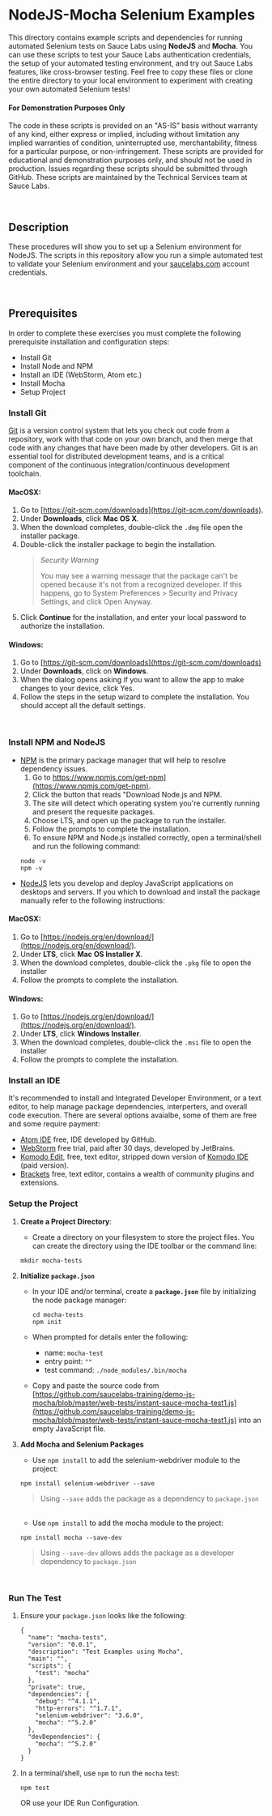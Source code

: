 # NodeJS-Mocha Selenium Examples

This directory contains example scripts and dependencies for running automated Selenium tests on Sauce Labs using **NodeJS** and **Mocha**. You can use these scripts to test your Sauce Labs authentication credentials, the setup of your automated testing environment, and try out Sauce Labs features, like cross-browser testing. Feel free to copy these files or clone the entire directory to your local environment to experiment with creating your own automated Selenium tests!

#### For Demonstration Purposes Only

The code in these scripts is provided on an "AS-IS” basis without warranty of any kind, either express or implied, including without limitation any implied warranties of condition, uninterrupted use, merchantability, fitness for a particular purpose, or non-infringement. These scripts are provided for educational and demonstration purposes only, and should not be used in production. Issues regarding these scripts should be submitted through GitHub. These scripts are maintained by the Technical Services team at Sauce Labs.

<br />

## Description

These procedures will show you to set up a Selenium environment for NodeJS. The scripts in this repository allow you run a simple automated test to validate your Selenium environment and your [saucelabs.com](https://app.saucelabs.com/login) account credentials.

<br />


## Prerequisites

In order to complete these exercises you must complete the following prerequisite installation and configuration steps:

* Install Git
* Install Node and NPM
* Install an IDE (WebStorm, Atom etc.)
* Install Mocha
* Setup Project

### Install Git

[Git](https://git-scm.com/doc) is a version control system that lets you check out code from a repository, 
work with that code on your own branch, and then merge that code with any changes that have been made by other developers. 
Git is an essential tool for distributed development teams, and is a critical component of the continuous 
integration/continuous development toolchain.

#### MacOSX:

1. Go to [https://git-scm.com/downloads](https://git-scm.com/downloads).
2. Under **Downloads**, click **Mac OS X**.
3. When the download completes, double-click the `.dmg` file open the installer package.
4. Double-click the installer package to begin the installation.
    > *Security Warning*
    >
    > You may see a warning message that the package can't be opened because it's not from a recognized developer. 
    If this happens, go to System Preferences > Security and Privacy Settings, and click Open Anyway.
5. Click **Continue** for the installation, and enter your local password to authorize the installation.

#### Windows:

1. Go to [https://git-scm.com/downloads](https://git-scm.com/downloads)
2. Under **Downloads**, click on **Windows**.
3. When the dialog opens asking if you want to allow the app to make changes to your device, click Yes.
4. Follow the steps in the setup wizard to complete the installation. You should accept all the default settings.
<br />

### Install NPM and NodeJS
* [NPM](https://www.npmjs.com/get-npm) is the primary package manager that will help to resolve dependency issues.
    1. Go to https://www.npmjs.com/get-npm](https://www.npmjs.com/get-npm).
    2. Click the button that reads "Download Node.js and NPM.
    3. The site will detect which operating system you're currently running and present the requesite packages. 
    4. Choose LTS, and open up the package to run the installer.
    5. Follow the prompts to complete the installation.
    6. To ensure NPM and Node.js installed correctly, open a terminal/shell and run the following command:
    ```
    node -v
    npm -v
    ```
* [NodeJS](https://nodejs.org/en/download/) lets you develop and deploy JavaScript applications on desktops and servers. If you which to download and install the package manually refer to the following instructions:

#### MacOSX:
1. Go to [https://nodejs.org/en/download/](https://nodejs.org/en/download/).
2. Under **LTS**, click **Mac OS Installer X**.
3. When the download completes, double-click the `.pkg` file to open the installer
4. Follow the prompts to complete the installation.

#### Windows:
1. Go to [https://nodejs.org/en/download/](https://nodejs.org/en/download/).
2. Under **LTS**, click **Windows Installer**.
3. When the download completes, double-click the `.msi` file to open the installer
4. Follow the prompts to complete the installation.

### Install an IDE

It's recommended to install and Integrated Developer Environment, or a text editor, to help manage package dependencies, interperters, and overall code execution. There are several options avaialbe, some of them are free and some require payment:

* [Atom IDE](https://ide.atom.io/) free, IDE developed by GitHub.
* [WebStorm](https://www.jetbrains.com/webstorm/) free trial, paid after 30 days, developed by JetBrains.
* [Komodo Edit](https://www.activestate.com/komodo-edit), free, text editor, stripped down version of [Komodo IDE](https://www.activestate.com/products/komodo-ide/features/) (paid version).
* [Brackets](http://brackets.io/) free, text editor, contains a wealth of community plugins and extensions.

### Setup the Project


1. **Create a Project Directory**:
    * Create a directory on your filesystem to store the project files. You can create the directory using the IDE toolbar or the command line:

    ```
    mkdir mocha-tests
    ```

2. **Initialize `package.json`**
    * In your IDE and/or terminal, create a **`package.json`** file by initializing the node package manager:
    
        ```
        cd mocha-tests
        npm init
        ```
    
    * When prompted for details enter the following:
        * name: `mocha-test`
        * entry point: `""`
        * test command: `./node_modules/.bin/mocha`
        
    * Copy and paste the source code from [https://github.com/saucelabs-training/demo-js-mocha/blob/master/web-tests/instant-sauce-mocha-test1.js](https://github.com/saucelabs-training/demo-js-mocha/blob/master/web-tests/instant-sauce-mocha-test1.js) into an empty JavaScript file.
    

2. **Add Mocha and Selenium Packages**
    * Use `npm install` to add the selenium-webdriver module to the project:
    
    ```
    npm install selenium-webdriver --save
    ```
    > Using `--save` adds the package as a dependency to `package.json`
    
    <br />
    
    * Use `npm install` to add the mocha module to the project:
    
    ```
    npm install mocha --save-dev
    ```
    > Using `--save-dev` allows adds the package as a developer dependency to `package.json`
    

<br />

### Run The Test
1. Ensure your `package.json` looks like the following:
    ```angular2
    {
      "name": "mocha-tests",
      "version": "0.0.1",
      "description": "Test Examples using Mocha",
      "main": "",
      "scripts": {
        "test": "mocha"
      },
      "private": true,
      "dependencies": {
        "debug": "^4.1.1",
        "http-errors": "^1.7.1",
        "selenium-webdriver": "3.6.0",
        "mocha": "^5.2.0"
      },
      "devDependencies": {
        "mocha": "^5.2.0"
      }
    }

    ```
2. In a terminal/shell, use `npm` to run the `mocha` test:

    ```
    npm test
    ```
    OR use your IDE Run Configuration.